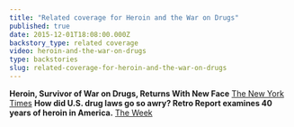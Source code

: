 ```yaml
---
title: "Related coverage for Heroin and the War on Drugs"
published: true
date: 2015-12-01T18:08:00.000Z
backstory_type: related coverage
video: heroin-and-the-war-on-drugs
type: backstories
slug: related-coverage-for-heroin-and-the-war-on-drugs
---
```


**Heroin, Survivor of War on Drugs, Returns With New Face**
[The New York Times](http://www.nytimes.com/2015/11/23/us/heroin-survivor-of-war-on-drugs-returns-with-new-face.html)
**How did U.S. drug laws go so awry? Retro Report examines 40 years of heroin in America.**
[The Week](http://theweek.com/speedreads/591354/how-did-drug-laws-awry-retro-report-examines-40-years-heroin-america)

